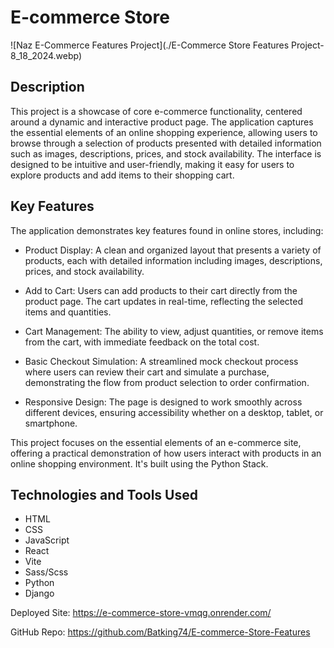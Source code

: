 # E-commerce Store
![Naz E-Commerce Features Project](./E-Commerce Store Features Project-8_18_2024.webp)

## Description
This project is a showcase of core e-commerce functionality, centered around a dynamic and interactive product page. The application captures the essential elements of an online shopping experience, allowing users to browse through a selection of products presented with detailed information such as images, descriptions, prices, and stock availability. The interface is designed to be intuitive and user-friendly, making it easy for users to explore products and add items to their shopping cart.

## Key Features
The application demonstrates key features found in online stores, including:

- Product Display: A clean and organized layout that presents a variety of products, each with detailed information including images, descriptions, prices, and stock availability.

- Add to Cart: Users can add products to their cart directly from the product page. The cart updates in real-time, reflecting the selected items and quantities.

- Cart Management: The ability to view, adjust quantities, or remove items from the cart, with immediate feedback on the total cost.

- Basic Checkout Simulation: A streamlined mock checkout process where users can review their cart and simulate a purchase, demonstrating the flow from product selection to order confirmation.

- Responsive Design: The page is designed to work smoothly across different devices, ensuring accessibility whether on a desktop, tablet, or smartphone.

This project focuses on the essential elements of an e-commerce site, offering a practical demonstration of how users interact with products in an online shopping environment. It's built using the Python Stack.

## Technologies and Tools Used
- HTML
- CSS
- JavaScript
- React
- Vite
- Sass/Scss
- Python
- Django

Deployed Site: https://e-commerce-store-vmqg.onrender.com/

GitHub Repo: https://github.com/Batking74/E-commerce-Store-Features
